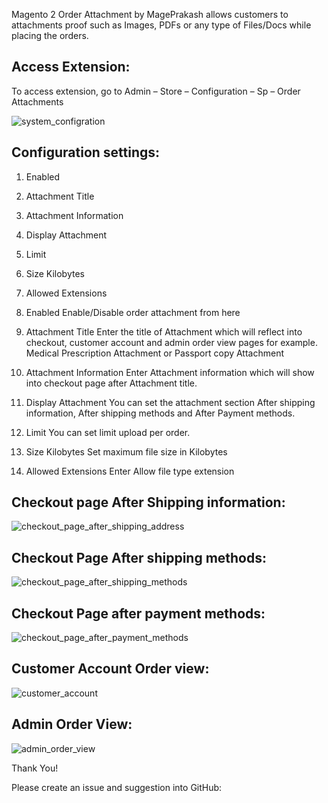 Magento 2 Order Attachment by MagePrakash allows customers to attachments proof such as Images, PDFs or any type of Files/Docs while placing the orders.


## **Access Extension:**

To access extension, go to Admin – Store – Configuration – Sp – Order Attachments

![system_configration](https://user-images.githubusercontent.com/10853368/62529998-5cce3d00-b85d-11e9-8d68-8c5f36f63ff4.png)

## **Configuration settings:**

1. Enabled 
2. Attachment Title 
3. Attachment Information
4. Display Attachment
5. Limit 
6. Size Kilobytes
7. Allowed Extensions

1. Enabled 
Enable/Disable order attachment from here

2. Attachment Title 
Enter the title of Attachment which will reflect into checkout, customer account and admin order view pages for example.  Medical Prescription Attachment or Passport copy Attachment

3. Attachment Information
Enter Attachment information which will show into checkout page after Attachment title.

4. Display Attachment
You can set the attachment section After shipping information, After shipping methods and After Payment methods.

5. Limit 
You can set limit upload per order.

6. Size Kilobytes
Set maximum file size in Kilobytes

7. Allowed Extensions
Enter Allow file type extension

## **Checkout page After Shipping information:**

![checkout_page_after_shipping_address](https://user-images.githubusercontent.com/10853368/62530090-88e9be00-b85d-11e9-8ed4-8cc9bed8a237.png)

## **Checkout Page After shipping methods:**

![checkout_page_after_shipping_methods](https://user-images.githubusercontent.com/10853368/62530171-aa4aaa00-b85d-11e9-90e0-0f0c985fb6d2.png)

## **Checkout Page after payment methods:**

![checkout_page_after_payment_methods](https://user-images.githubusercontent.com/10853368/62530241-c8b0a580-b85d-11e9-97ca-9d5c2dd54e72.png)

## **Customer Account Order view:**

![customer_account](https://user-images.githubusercontent.com/10853368/62530323-eda51880-b85d-11e9-83be-be3cbd403f77.png)

##  **Admin Order View:**

![admin_order_view](https://user-images.githubusercontent.com/10853368/62530412-10cfc800-b85e-11e9-9d96-1046b33af4fd.png)



Thank You! 

Please create an issue and suggestion into GitHub:

